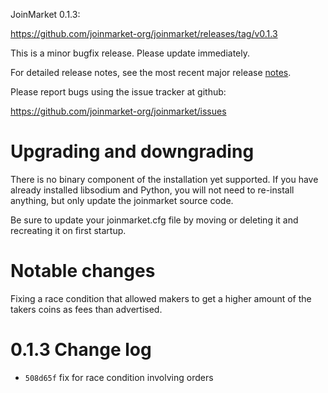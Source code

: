JoinMarket 0.1.3:

  <https://github.com/joinmarket-org/joinmarket/releases/tag/v0.1.3>

This is a minor bugfix release. Please update immediately.

For detailed release notes, see the most recent major release [notes](https://github.com/joinmarket-org/joinmarket/tree/master/doc/release-notes.md).

Please report bugs using the issue tracker at github:

  <https://github.com/joinmarket-org/joinmarket/issues>

Upgrading and downgrading
=========================

There is no binary component of the installation yet supported. If you have already
installed libsodium and Python, you will not need to re-install anything, but
only update the joinmarket source code.

Be sure to update your joinmarket.cfg file by moving or deleting it and recreating
it on first startup.

Notable changes
===============

Fixing a race condition that allowed makers to get a higher amount of the takers
coins as fees than advertised.


0.1.3 Change log
=================

- `508d65f` fix for race condition involving orders
